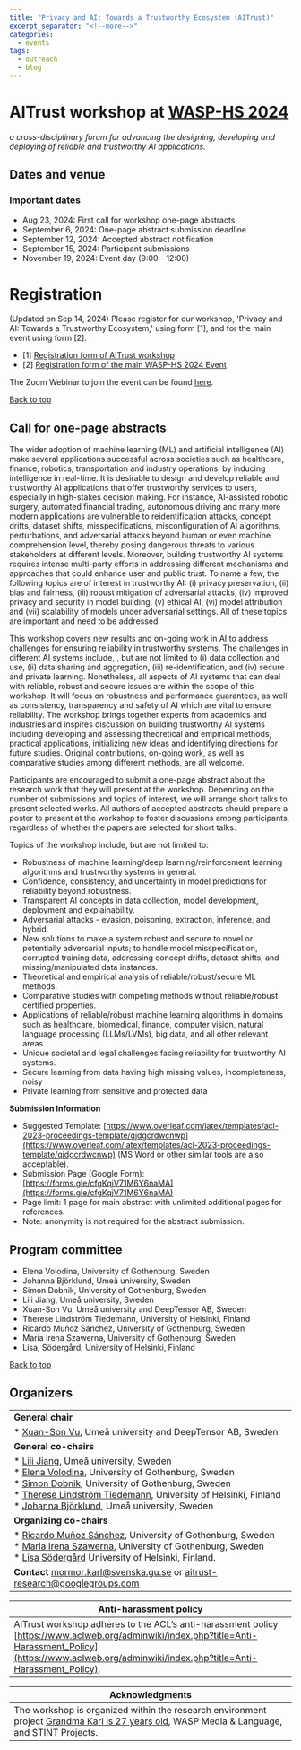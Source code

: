 ```yaml
---
title: "Privacy and AI: Towards a Trustworthy Ecosystem (AITrust)"
excerpt_separator: "<!--more-->"
categories:
  - events
tags:
  - outreach
  - blog
---
```



# AITrust workshop at [WASP-HS 2024](https://wasp-hs.org/event/ai-for-humanity-and-society-2024/)

_a cross-disciplinary forum for advancing the designing, developing and deploying of reliable and trustworthy AI applications._

## Dates and venue
### Important dates
* Aug 23, 2024: First call for workshop one-page abstracts
* September 6, 2024: One-page abstract submission deadline
* September 12, 2024: Accepted abstract notification
* September 15, 2024: Participant submissions
* November 19, 2024: Event day (9:00 - 12:00)

# Registration
(Updated on Sep 14, 2024)
Please register for our workshop, 'Privacy and AI: Towards a Trustworthy Ecosystem,' using form [1], and for the main event using form [2].

* [1] [Registration form of AITrust workshop](https://forms.gle/GGG2a3rBa1YMjJZH7)
* [2] [Registration form of the main WASP-HS 2024 Event](https://wasp-hs.org/event/ai-for-humanity-and-society-2024/)

The Zoom Webinar to join the event can be found [here](https://gu-se.zoom.us/j/65062336597).

<!-- [Program](#program) -->


[Back to top](#dates-and-venue)


## Call for one-page abstracts
The wider adoption of machine learning (ML) and artificial intelligence (AI) make several applications successful across societies such as healthcare, finance, robotics, transportation and industry operations, by inducing intelligence in real-time. It is desirable to design and develop reliable and trustworthy AI applications that offer trustworthy services to users, especially in high-stakes decision making. For instance, AI-assisted robotic surgery, automated financial trading, autonomous driving and many more modern applications are vulnerable to reidentification attacks, concept drifts, dataset shifts, misspecifications, misconfiguration of AI algorithms, perturbations, and adversarial attacks beyond human or even machine comprehension level, thereby posing dangerous threats to various stakeholders at different levels. Moreover, building trustworthy AI systems requires intense  multi-party efforts in addressing different mechanisms and approaches that could enhance user and public trust. To name a few, the following topics are of interest in trustworthy AI: (i) privacy preservation, (ii) bias and fairness, (iii) robust mitigation of adversarial attacks, (iv) improved privacy and security in model building, (v) ethical AI, (vi) model attribution and (vii) scalability of models under adversarial settings. All of these topics are important and need to be addressed. 

This workshop  covers new results and on-going work in AI to address challenges for ensuring reliability in trustworthy systems. The challenges in different AI systems include, , but are not limited to (i) data collection and use, (ii) data sharing and aggregation, (iii) re-identification, and (iv) secure and private learning. Nonetheless, all aspects of AI systems that can deal with reliable, robust and secure issues are within the scope of this workshop. It will focus on robustness and performance guarantees, as well as consistency, transparency and safety of AI which are vital to ensure reliability. The workshop brings together experts from academics and industries and inspires discussion on  building trustworthy AI systems including developing and assessing theoretical and empirical methods, practical applications, initializing  new ideas and identifying directions for future studies. Original contributions, on-going work, as well as comparative studies among different methods, are all welcome.

Participants are encouraged to submit a one-page abstract about the research work that they will present at the workshop. Depending on the number of submissions and topics of interest, we will arrange short talks to present  selected works. All authors of accepted abstracts should prepare a poster to present at the workshop to foster discussions among participants, regardless of whether the papers are selected for short talks.

Topics of the workshop include, but are not limited to:

* Robustness of machine learning/deep learning/reinforcement learning algorithms and trustworthy systems in general.
* Confidence, consistency, and uncertainty in model predictions for reliability beyond robustness.
* Transparent AI concepts in data collection, model development, deployment and explainability.
* Adversarial attacks - evasion, poisoning, extraction, inference, and hybrid.
* New solutions to make a system robust and secure to novel or potentially
adversarial inputs; to handle model misspecification, corrupted training data, addressing concept drifts, dataset shifts, and missing/manipulated data instances.
* Theoretical and empirical analysis of reliable/robust/secure ML methods.
* Comparative studies with competing methods without reliable/robust certified
properties.
* Applications of reliable/robust machine learning algorithms in domains such as
healthcare, biomedical, finance, computer vision, natural language processing (LLMs/LVMs),
big data, and all other relevant areas.
* Unique societal and legal challenges facing reliability for trustworthy AI systems.
* Secure learning from data having high missing values, incompleteness, noisy
* Private learning from sensitive and protected data

**Submission Information**
- Suggested Template: [https://www.overleaf.com/latex/templates/acl-2023-proceedings-template/qjdgcrdwcnwp](https://www.overleaf.com/latex/templates/acl-2023-proceedings-template/qjdgcrdwcnwp) (MS Word or other similar tools are also acceptable).
- Submission Page (Google Form): [https://forms.gle/cfgKqjV71M6Y6naMA](https://forms.gle/cfgKqjV71M6Y6naMA)
- Page limit: 1 page for main abstract with unlimited additional pages for references.
- Note: anonymity is not required for the abstract submission.

<!--  
Internal deadlines (TBA):
* June 21, 2024: First call for workshop one-page abstracts
* September 1, 2024: One-page abstracts submission deadline
* September 10, 2024: Accepted abstracts notification
* September 15, 2024: Participant submissions
* November 19, 2024: Event day
-->


## Program committee 

* Elena Volodina, University of Gothenburg, Sweden
* Johanna Björklund, Umeå university, Sweden
* Simon Dobnik, University of Gothenburg, Sweden
* Lili Jiang, Umeå university, Sweden
* Xuan-Son Vu, Umeå university and DeepTensor AB, Sweden
* Therese Lindström Tiedemann, University of Helsinki, Finland
* Ricardo Muñoz Sánchez, University of Gothenburg, Sweden
* Maria Irena Szawerna, University of Gothenburg, Sweden
* Lisa, Södergård, University of Helsinki, Finland

[Back to top](#dates-and-venue)


## Organizers

|  |
|--|
|**General chair**|
|* [Xuan-Son Vu](https://people.cs.umu.se/sonvx/), Umeå university and DeepTensor AB, Sweden|
|**General co-chairs**|
|* [Lili Jiang](https://people.cs.umu.se/lili.jiang/), Umeå university, Sweden<br>* [Elena Volodina](https://spraakbanken.gu.se/en/about/staff/elena), University of Gothenburg, Sweden <br>* [Simon Dobnik](https://www.gu.se/en/about/find-staff/simondobnik), University of Gothenburg, Sweden <br> * [Therese Lindström Tiedemann](https://researchportal.helsinki.fi/en/persons/therese-lindstr%C3%B6m-tiedemann), University of Helsinki, Finland <br>* [Johanna Björklund](https://www.umu.se/personal/johanna-bjorklund/), Umeå university, Sweden|
|**Organizing co-chairs**|
|* [Ricardo Muñoz Sánchez](https://rimusa.github.io/), University of Gothenburg, Sweden <br>* [Maria Irena Szawerna](https://spraakbanken.gu.se/en/about/staff/maria-szawerna), University of Gothenburg, Sweden <br>* [Lisa Södergård](https://researchportal.helsinki.fi/en/persons/greta-lisa-s%C3%B6derg%C3%A5rd) University of Helsinki, Finland. <!-- <br>-->|
|**Contact** mormor.karl@svenska.gu.se or aitrust-research@googlegroups.com|

| Anti-harassment policy |
|--|
| AITrust workshop adheres to the ACL’s anti-harassment policy [https://www.aclweb.org/adminwiki/index.php?title=Anti-Harassment_Policy](https://www.aclweb.org/adminwiki/index.php?title=Anti-Harassment_Policy). |

| Acknowledgments |
|--|
|The workshop is organized within the research environment project [Grandma Karl is 27 years old](https://mormor-karl.github.io/), WASP Media & Language, and STINT Projects.|

